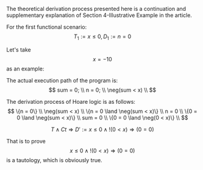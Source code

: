 The theoretical derivation process presented here is a continuation and supplementary explanation of Section 4-Illustrative Example in the article.


For the first functional scenario:  $$T_1 := x \leq 0, \, D_1 := n = 0$$

Let's take $$x = -10$$ as an example:

The actual execution path of the program is:  
$$
sum = 0; \\
n = 0; \\
\neg(sum < x) \\
$$

The derivation process of Hoare logic is as follows:  
$$
\{n = 0\} \\
\neg(sum < x) \\
\{n = 0 \land \neg(sum < x)\} \\
n = 0 \\
\{0 = 0 \land \neg(sum < x)\} \\
sum = 0 \\
\{0 = 0 \land \neg(0 < x)\} \\
$$

$$T \land Ct \Rightarrow D' := x \leq 0 \land !(0 < x) \Rightarrow (0 = 0)$$

That is to prove $$x \leq 0 \land !(0 < x) \Rightarrow (0 = 0)$$ is a tautology, which is obviously true.

